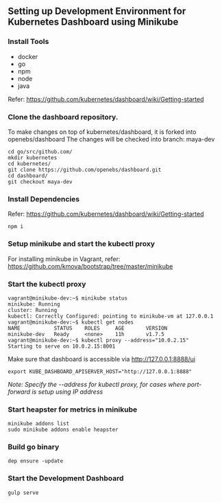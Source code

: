 ## Setting up Development Environment for Kubernetes Dashboard using Minikube

### Install Tools
- docker
- go
- npm
- node
- java

Refer: https://github.com/kubernetes/dashboard/wiki/Getting-started


### Clone the dashboard repository. 

To make changes on top of kubernetes/dashboard, it is forked into openebs/dashboard
The changes will be checked into branch: maya-dev

```
cd go/src/github.com/
mkdir kubernetes
cd kubernetes/
git clone https://github.com/openebs/dashboard.git
cd dashboard/
git checkout maya-dev
```

### Install Dependencies

Refer: https://github.com/kubernetes/dashboard/wiki/Getting-started

```
npm i
```

### Setup minikube and start the kubectl proxy

For installing minikube in Vagrant, 
refer: https://github.com/kmova/bootstrap/tree/master/minikube


### Start the kubectl proxy

```
vagrant@minikube-dev:~$ minikube status
minikube: Running
cluster: Running
kubectl: Correctly Configured: pointing to minikube-vm at 127.0.0.1
vagrant@minikube-dev:~$ kubectl get nodes
NAME           STATUS    ROLES     AGE       VERSION
minikube-dev   Ready     <none>    11h       v1.7.5
vagrant@minikube-dev:~$ kubectl proxy --address="10.0.2.15"
Starting to serve on 10.0.2.15:8001
```
Make sure that dashboard is accessible via http://127.0.0.1:8888/ui

```
export KUBE_DASHBOARD_APISERVER_HOST="http://127.0.0.1:8888"
```

*Note: Specify the --address for kubectl proxy, for cases where port-forward
       is setup using IP address*

### Start heapster for metrics in minikube

```
minikube addons list
sudo minikube addons enable heapster
```

### Build go binary
```
dep ensure -update
```

### Start the Development Dashboard

```
gulp serve
```

